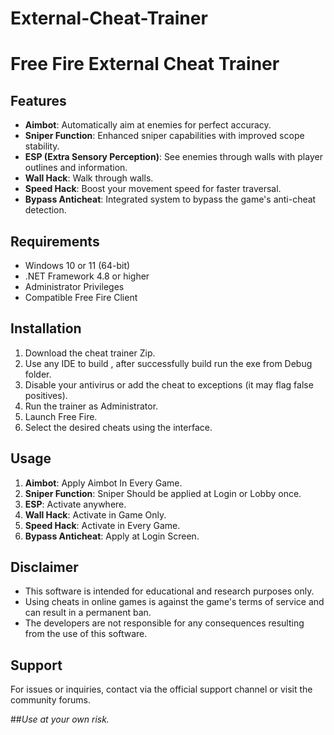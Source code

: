 # External-Cheat-Trainer

# Free Fire External Cheat Trainer

## Features
- **Aimbot**: Automatically aim at enemies for perfect accuracy.
- **Sniper Function**: Enhanced sniper capabilities with improved scope stability.
- **ESP (Extra Sensory Perception)**: See enemies through walls with player outlines and information.
- **Wall Hack**: Walk through walls.
- **Speed Hack**: Boost your movement speed for faster traversal.
- **Bypass Anticheat**: Integrated system to bypass the game's anti-cheat detection.

## Requirements
- Windows 10 or 11 (64-bit)
- .NET Framework 4.8 or higher
- Administrator Privileges
- Compatible Free Fire Client

## Installation
1. Download the cheat trainer Zip.
2. Use any IDE to build , after successfully build run the exe from Debug folder.
3. Disable your antivirus or add the cheat to exceptions (it may flag false positives).
4. Run the trainer as Administrator.
5. Launch Free Fire.
6. Select the desired cheats using the interface.

## Usage
1. **Aimbot**: Apply Aimbot In Every Game.
2. **Sniper Function**: Sniper Should be applied at Login or Lobby once.
3. **ESP**: Activate anywhere.
4. **Wall Hack**: Activate in Game Only.
5. **Speed Hack**: Activate in Every Game.
6. **Bypass Anticheat**: Apply at Login Screen.

## Disclaimer
- This software is intended for educational and research purposes only.
- Using cheats in online games is against the game's terms of service and can result in a permanent ban.
- The developers are not responsible for any consequences resulting from the use of this software.

## Support
For issues or inquiries, contact via the official support channel or visit the community forums.

##*Use at your own risk.*

